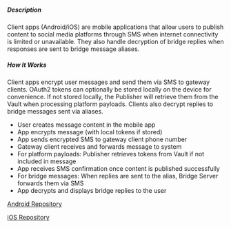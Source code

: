 ##### Description

Client apps (Android/iOS) are mobile applications that allow users to publish content to social media platforms through SMS when internet connectivity is limited or unavailable. They also handle decryption of bridge replies when responses are sent to bridge message aliases.

##### How It Works

Client apps encrypt user messages and send them via SMS to gateway clients. OAuth2 tokens can optionally be stored locally on the device for convenience. If not stored locally, the Publisher will retrieve them from the Vault when processing platform payloads. Clients also decrypt replies to bridge messages sent via aliases.

- User creates message content in the mobile app
- App encrypts message (with local tokens if stored)
- App sends encrypted SMS to gateway client phone number
- Gateway client receives and forwards message to system
- For platform payloads: Publisher retrieves tokens from Vault if not included in message
- App receives SMS confirmation once content is published successfully
- For bridge messages: When replies are sent to the alias, Bridge Server forwards them via SMS
- App decrypts and displays bridge replies to the user

[Android Repository](https://github.com/smswithoutborders/RelaySMS-Android)

[iOS Repository](https://github.com/smswithoutborders/RelaySMS-iOS)
